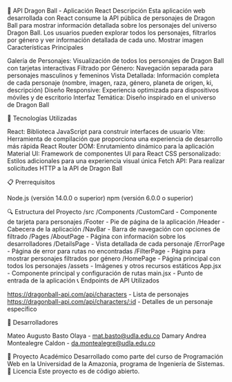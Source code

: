 🐉 API Dragon Ball - Aplicación React
Descripción
Esta aplicación web desarrollada con React consume la API pública de personajes de Dragon Ball para mostrar información detallada sobre los personajes del universo Dragon Ball. Los usuarios pueden explorar todos los personajes, filtrarlos por género y ver información detallada de cada uno.
Mostrar imagen
Características Principales

Galería de Personajes: Visualización de todos los personajes de Dragon Ball con tarjetas interactivas
Filtrado por Género: Navegación separada para personajes masculinos y femeninos
Vista Detallada: Información completa de cada personaje (nombre, imagen, raza, género, planeta de origen, ki, descripción)
Diseño Responsive: Experiencia optimizada para dispositivos móviles y de escritorio
Interfaz Temática: Diseño inspirado en el universo de Dragon Ball

🚀 Tecnologías Utilizadas

React: Biblioteca JavaScript para construir interfaces de usuario
Vite: Herramienta de compilación que proporciona una experiencia de desarrollo más rápida
React Router DOM: Enrutamiento dinámico para la aplicación
Material UI: Framework de componentes UI para React
CSS personalizado: Estilos adicionales para una experiencia visual única
Fetch API: Para realizar solicitudes HTTP a la API de Dragon Ball

📋 Prerrequisitos

Node.js (versión 14.0.0 o superior)
npm (versión 6.0.0 o superior)


🔍 Estructura del Proyecto
/src
  /Components
    /CustomCard    - Componente de tarjeta para personajes
    /Footer        - Pie de página de la aplicación
    /Header        - Cabecera de la aplicación
    /NavBar        - Barra de navegación con opciones de filtrado
  /Pages
    /AboutPage     - Página con información sobre los desarrolladores
    /DetailsPage   - Vista detallada de cada personaje
    /ErrorPage     - Página de error para rutas no encontradas
    /FilterPage    - Página para mostrar personajes filtrados por género
    /HomePage      - Página principal con todos los personajes
  /assets          - Imágenes y otros recursos estáticos
  App.jsx          - Componente principal y configuración de rutas
  main.jsx         - Punto de entrada de la aplicación
📞 Endpoints de API Utilizados

https://dragonball-api.com/api/characters - Lista de personajes
https://dragonball-api.com/api/characters/:id - Detalles de un personaje específico

👥 Desarrolladores

Mateo Augusto Basto Olaya - mat.basto@udla.edu.co
Damary Andrea Montealegre Caldon - da.montealegre@udla.edu.co

🏫 Proyecto Académico
Desarrollado como parte del curso de Programación Web en la Universidad de la Amazonia, programa de Ingeniería de Sistemas.
📜 Licencia
Este proyecto es de código abierto.
